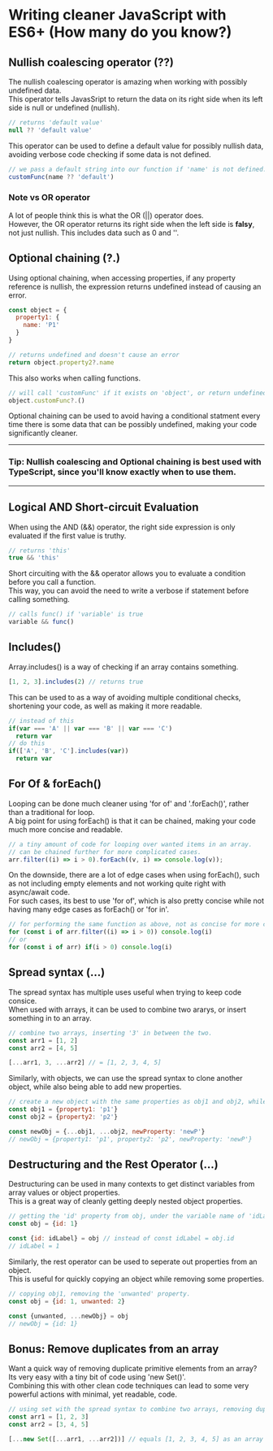 # Writing cleaner JavaScript with ES6+ (How many do you know?)

## Nullish coalescing operator (??)
The nullish coalescing operator is amazing when working with possibly undefined data.\
This operator tells JavasSript to return the data on its right side when its left side is null or undefined (nullish).
```javascript
// returns 'default value'
null ?? 'default value'
```
This operator can be used to define a default value for possibly nullish data, avoiding verbose code checking if some data is not defined.
```javascript
// we pass a default string into our function if 'name' is not defined.
customFunc(name ?? 'default')
```
### Note vs OR operator
A lot of people think this is what the OR (||) operator does.\
However, the OR operator returns its right side when the left side is **falsy**, not just nullish. This includes data such as 0 and ''.

## Optional chaining (?.)
Using optional chaining, when accessing properties, if any property reference is nullish, the expression returns undefined instead of causing an error.
```javascript
const object = {
  property1: {
    name: 'P1'
  }
}

// returns undefined and doesn't cause an error
return object.property2?.name
```
This also works when calling functions.
```javascript
// will call 'customFunc' if it exists on 'object', or return undefined if not.
object.customFunc?.()
```

Optional chaining can be used to avoid having a conditional statment every time there is some data that can be possibly undefined, making your code significantly cleaner.

---
### Tip: Nullish coalescing and Optional chaining is best used with TypeScript, since you'll know exactly when to use them.
---

## Logical AND Short-circuit Evaluation
When using the AND (&&) operator, the right side expression is only evaluated if the first value is truthy.
```javascript
// returns 'this'
true && 'this'
```
Short circuiting with the && operator allows you to evaluate a condition before you call a function.\
This way, you can avoid the need to write a verbose if statement before calling something. 
```javascript
// calls func() if 'variable' is true
variable && func()
```

## Includes()
Array.includes() is a way of checking if an array contains something.
```javascript
[1, 2, 3].includes(2) // returns true
```
This can be used to as a way of avoiding multiple conditional checks, shortening your code, as well as making it more readable.
```javascript
// instead of this
if(var === 'A' || var === 'B' || var === 'C')
  return var
// do this
if(['A', 'B', 'C'].includes(var)) 
  return var
```

## For Of & forEach()
Looping can be done much cleaner using 'for of' and '.forEach()', rather than a traditional for loop.\
A big point for using forEach() is that it can be chained, making your code much more concise and readable.
```javascript
// a tiny amount of code for looping over wanted items in an array.
// can be chained further for more complicated cases.
arr.filter((i) => i > 0).forEach((v, i) => console.log(v));
```
On the downside, there are a lot of edge cases when using forEach(), such as not including empty elements and not working quite right with async/await code.\
For such cases, its best to use 'for of', which is also pretty concise while not having many edge cases as forEach() or 'for in'. 
```javascript
// for performing the same function as above, not as concise for more complicated cases but more robust.
for (const i of arr.filter((i) => i > 0)) console.log(i)
// or
for (const i of arr) if(i > 0) console.log(i)
```

## Spread syntax (...)
The spread syntax has multiple uses useful when trying to keep code consice.\
When used with arrays, it can be used to combine two ararys, or insert something in to an array.
```javascript
// combine two arrays, inserting '3' in between the two.
const arr1 = [1, 2]
const arr2 = [4, 5]

[...arr1, 3, ...arr2] // = [1, 2, 3, 4, 5]
```
Similarly, with objects, we can use the spread syntax to clone another object, while also being able to add new properties.
```javascript
// create a new object with the same properties as obj1 and obj2, while also adding another property 'newProperty'.
const obj1 = {property1: 'p1'}
const obj2 = {property2: 'p2'}

const newObj = {...obj1, ...obj2, newProperty: 'newP'}
// newObj = {property1: 'p1', property2: 'p2', newProperty: 'newP'}
```

## Destructuring and the Rest Operator (...)
Destructuring can be used in many contexts to get distinct variables from array values or object properties.\
This is a great way of cleanly getting deeply nested object properties.
```javascript
// getting the 'id' property from obj, under the variable name of 'idLabel'.
const obj = {id: 1}

const {id: idLabel} = obj // instead of const idLabel = obj.id
// idLabel = 1
```
Similarly, the rest operator can be used to seperate out properties from an object.\
This is useful for quickly copying an object while removing some properties.
```javascript
// copying obj1, removing the 'unwanted' property.
const obj = {id: 1, unwanted: 2}

const {unwanted, ...newObj} = obj
// newObj = {id: 1}
```

## Bonus: Remove duplicates from an array
Want a quick way of removing duplicate primitive elements from an array? Its very easy with a tiny bit of code using 'new Set()'.\
Combining this with other clean code techniques can lead to some very powerful actions with minimal, yet readable, code.
```javascript
// using set with the spread syntax to combine two arrays, removing duplicates (a union).
const arr1 = [1, 2, 3]
const arr2 = [3, 4, 5]

[...new Set([...arr1, ...arr2])] // equals [1, 2, 3, 4, 5] as an array
```
